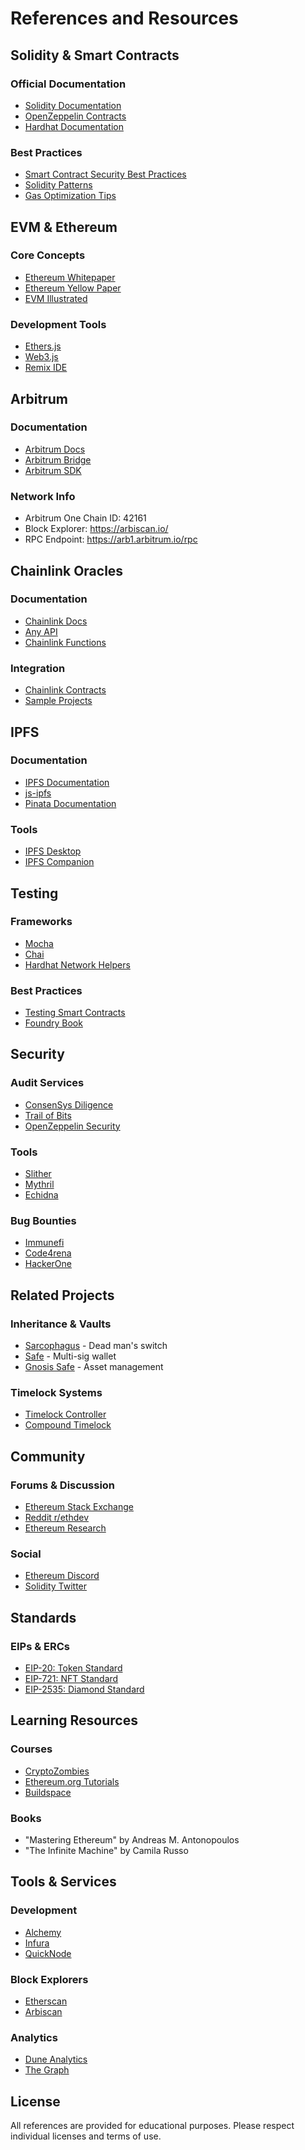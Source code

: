 # References and Resources

## Solidity & Smart Contracts

### Official Documentation
- [Solidity Documentation](https://docs.soliditylang.org/)
- [OpenZeppelin Contracts](https://docs.openzeppelin.com/contracts/)
- [Hardhat Documentation](https://hardhat.org/docs)

### Best Practices
- [Smart Contract Security Best Practices](https://consensys.github.io/smart-contract-best-practices/)
- [Solidity Patterns](https://fravoll.github.io/solidity-patterns/)
- [Gas Optimization Tips](https://github.com/iskdrews/awesome-solidity-gas-optimization)

## EVM & Ethereum

### Core Concepts
- [Ethereum Whitepaper](https://ethereum.org/en/whitepaper/)
- [Ethereum Yellow Paper](https://ethereum.github.io/yellowpaper/)
- [EVM Illustrated](https://takenobu-hs.github.io/downloads/ethereum_evm_illustrated.pdf)

### Development Tools
- [Ethers.js](https://docs.ethers.org/)
- [Web3.js](https://web3js.readthedocs.io/)
- [Remix IDE](https://remix.ethereum.org/)

## Arbitrum

### Documentation
- [Arbitrum Docs](https://docs.arbitrum.io/)
- [Arbitrum Bridge](https://bridge.arbitrum.io/)
- [Arbitrum SDK](https://github.com/OffchainLabs/arbitrum-sdk)

### Network Info
- Arbitrum One Chain ID: 42161
- Block Explorer: https://arbiscan.io/
- RPC Endpoint: https://arb1.arbitrum.io/rpc

## Chainlink Oracles

### Documentation
- [Chainlink Docs](https://docs.chain.link/)
- [Any API](https://docs.chain.link/any-api/introduction)
- [Chainlink Functions](https://docs.chain.link/chainlink-functions)

### Integration
- [Chainlink Contracts](https://github.com/smartcontractkit/chainlink)
- [Sample Projects](https://github.com/smartcontractkit/smart-contract-examples)

## IPFS

### Documentation
- [IPFS Documentation](https://docs.ipfs.tech/)
- [js-ipfs](https://github.com/ipfs/js-ipfs)
- [Pinata Documentation](https://docs.pinata.cloud/)

### Tools
- [IPFS Desktop](https://docs.ipfs.tech/install/ipfs-desktop/)
- [IPFS Companion](https://docs.ipfs.tech/install/ipfs-companion/)

## Testing

### Frameworks
- [Mocha](https://mochajs.org/)
- [Chai](https://www.chaijs.com/)
- [Hardhat Network Helpers](https://hardhat.org/hardhat-network-helpers)

### Best Practices
- [Testing Smart Contracts](https://ethereum.org/en/developers/docs/smart-contracts/testing/)
- [Foundry Book](https://book.getfoundry.sh/)

## Security

### Audit Services
- [ConsenSys Diligence](https://consensys.net/diligence/)
- [Trail of Bits](https://www.trailofbits.com/)
- [OpenZeppelin Security](https://www.openzeppelin.com/security-audits)

### Tools
- [Slither](https://github.com/crytic/slither)
- [Mythril](https://github.com/ConsenSys/mythril)
- [Echidna](https://github.com/crytic/echidna)

### Bug Bounties
- [Immunefi](https://immunefi.com/)
- [Code4rena](https://code4rena.com/)
- [HackerOne](https://www.hackerone.com/)

## Related Projects

### Inheritance & Vaults
- [Sarcophagus](https://sarcophagus.io/) - Dead man's switch
- [Safe](https://safe.global/) - Multi-sig wallet
- [Gnosis Safe](https://gnosis-safe.io/) - Asset management

### Timelock Systems
- [Timelock Controller](https://docs.openzeppelin.com/contracts/api/governance#TimelockController)
- [Compound Timelock](https://github.com/compound-finance/compound-protocol/blob/master/contracts/Timelock.sol)

## Community

### Forums & Discussion
- [Ethereum Stack Exchange](https://ethereum.stackexchange.com/)
- [Reddit r/ethdev](https://www.reddit.com/r/ethdev/)
- [Ethereum Research](https://ethresear.ch/)

### Social
- [Ethereum Discord](https://discord.gg/ethereum)
- [Solidity Twitter](https://twitter.com/solidity_lang)

## Standards

### EIPs & ERCs
- [EIP-20: Token Standard](https://eips.ethereum.org/EIPS/eip-20)
- [EIP-721: NFT Standard](https://eips.ethereum.org/EIPS/eip-721)
- [EIP-2535: Diamond Standard](https://eips.ethereum.org/EIPS/eip-2535)

## Learning Resources

### Courses
- [CryptoZombies](https://cryptozombies.io/)
- [Ethereum.org Tutorials](https://ethereum.org/en/developers/tutorials/)
- [Buildspace](https://buildspace.so/)

### Books
- "Mastering Ethereum" by Andreas M. Antonopoulos
- "The Infinite Machine" by Camila Russo

## Tools & Services

### Development
- [Alchemy](https://www.alchemy.com/)
- [Infura](https://infura.io/)
- [QuickNode](https://www.quicknode.com/)

### Block Explorers
- [Etherscan](https://etherscan.io/)
- [Arbiscan](https://arbiscan.io/)

### Analytics
- [Dune Analytics](https://dune.com/)
- [The Graph](https://thegraph.com/)

## License

All references are provided for educational purposes. Please respect individual licenses and terms of use.

